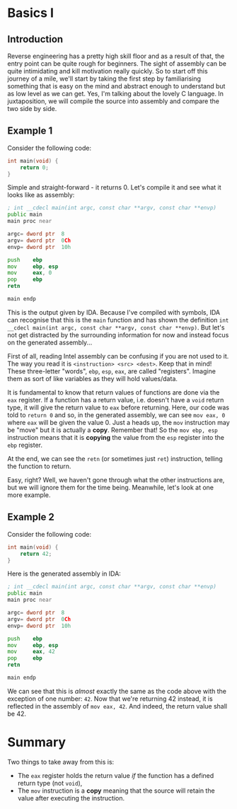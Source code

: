 # Basics I

## Introduction

Reverse engineering has a pretty high skill floor and as a result of that, the entry point can be quite rough for beginners. The sight of assembly can be quite intimidating and kill motivation really quickly. So to start off this journey of a mile, we'll start by taking the first step by familiarising something that is easy on the mind and abstract enough to understand but as low level as we can get. Yes, I'm talking about the lovely C language. In juxtaposition, we will compile the source into assembly and compare the two side by side.

## Example 1

Consider the following code:

```c
int main(void) {
    return 0;
}
```

Simple and straight-forward - it returns 0. Let's compile it and see what it looks like as assembly:

```asm
; int __cdecl main(int argc, const char **argv, const char **envp)
public main
main proc near

argc= dword ptr  8
argv= dword ptr  0Ch
envp= dword ptr  10h

push    ebp
mov     ebp, esp
mov     eax, 0
pop     ebp
retn

main endp
```

This is the output given by IDA. Because I've compiled with symbols, IDA can recognise that this is the `main` function and has shown the definition `int __cdecl main(int argc, const char **argv, const char **envp)`. But let's not get distracted by the surrounding information for now and instead focus on the generated assembly...

First of all, reading Intel assembly can be confusing if you are not used to it. The way you read it is `<instruction> <src> <dest>`. Keep that in mind! These three-letter "words", `ebp`, `esp`, `eax`, are called "registers". Imagine them as sort of like variables as they will hold values/data.

It is fundamental to know that return values of functions are done via the `eax` register. If a function has a return value, i.e. doesn't have a `void` return type, it will give the return value to `eax` before returning. Here, our code was told to `return 0` and so, in the generated assembly, we can see `mov eax, 0` where `eax` will be given the value 0. Just a heads up, the `mov` instruction may be "move" but it is actually a **copy**. Remember that! So the `mov ebp, esp` instruction means that it is **copying** the value from the `esp` register into the `ebp` register. 

At the end, we can see the `retn` (or sometimes just `ret`) instruction, telling the function to return.

Easy, right? Well, we haven't gone through what the other instructions are, but we will ignore them for the time being. Meanwhile, let's look at one more example.

## Example 2

Consider the following code:

```c
int main(void) {
    return 42;
}
```

Here is the generated assembly in IDA:

```asm
; int __cdecl main(int argc, const char **argv, const char **envp)
public main
main proc near

argc= dword ptr  8
argv= dword ptr  0Ch
envp= dword ptr  10h

push    ebp
mov     ebp, esp
mov     eax, 42
pop     ebp
retn

main endp
```

We can see that this is _almost_ exactly the same as the code above with the exception of one number: `42`. Now that we're returning 42 instead, it is reflected in the assembly of `mov eax, 42`. And indeed, the return value shall be 42.

# Summary

Two things to take away from this is:

* The `eax` register holds the return value _if_ the function has a defined return type (not `void`),
* The `mov` instruction is a **copy** meaning that the source will retain the value after executing the instruction.
